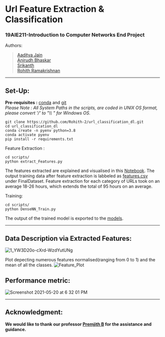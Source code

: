 # Url Feature Extraction & Classification 
### 19AIE211-Introduction to Computer Networks End Project   
Authors:  
> [Aaditya Jain](https://github.com/aadityajain1)    
> [Anirudh Bhaskar](https://github.com/AnirudhBhaskar21)    
> [Srikanth]( https://github.com/Srikanth-AIE)    
> [Rohith Ramakrishnan](https://github.com/Rohith-2)
<hr style=\"border:0.5px solid gray\"> </hr>

## Set-Up:
__Pre-requisites :__ [conda](https://repo.anaconda.com/) and [git](https://git-scm.com/)     
*Please Note : All System Paths in the scripts, are coded in UNIX OS format, please convert '/' to "\\\ " for Windows OS.*
```
git clone https://github.com/Rohith-2/url_classification_dl.git
cd url_classification_dl
conda create -n pyenv python=3.8
conda activate pyenv
pip install -r requirements.txt
```
Feature Extraction :    
```
cd scripts/
python extract_Features.py
```
The features extracted are explained and visualised in this [Notebook](https://github.com/Rohith-2/url_classification_dl/blob/main/Notebook/DataProcessing.ipynb). The output training data after feature extraction is labbeled as [features.csv](https://github.com/Rohith-2/url_classification_dl/blob/main/FinalDataset/feature.csv) under FinalDataset. Feature extraction for each category of URLs took on an average 18-26 hours, which extends the total of 95 hours on an average.  
  
Training:
```
cd scripts/
python DenseNN_Train.py
```
The output of the trained model is exported to the [models](https://github.com/Rohith-2/url_classification_dl/blob/main/models).  
    
<hr style=\"border:0.5px solid gray\"> </hr>    
  
## Data Description via Extracted Features:
  
![1_YW3D20o-cXrd-WzdYutUNg](https://user-images.githubusercontent.com/55501708/118959890-5b153100-b980-11eb-8c86-71e42c63329b.png)  

  
Plot depecting numerous features normalised(ranging from 0 to 1) and the mean of all the classes. 
![Feature_Plot](https://user-images.githubusercontent.com/55501708/118984429-1f3b9500-b99b-11eb-8ec3-46e264cb95a4.png)

## Performance metric:  
![Screenshot 2021-05-20 at 6 32 01 PM](https://user-images.githubusercontent.com/55501708/118983160-c1f31400-b999-11eb-8fd9-dd54a204f6d0.png)  

<hr style=\"border:0.5px solid gray\"> </hr>   

## Acknowledgment:  
__We would like to thank our professor [Premjith B](https://github.com/premjithb) for the assistance and guidance.__


